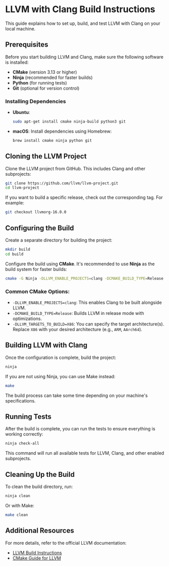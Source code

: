 
# LLVM with Clang Build Instructions

This guide explains how to set up, build, and test LLVM with Clang on your local machine.

## Prerequisites

Before you start building LLVM and Clang, make sure the following software is installed:

- **CMake** (version 3.13 or higher)
- **Ninja** (recommended for faster builds)
- **Python** (for running tests)
- **Git** (optional for version control)

### Installing Dependencies

- **Ubuntu**:
  ```bash
  sudo apt-get install cmake ninja-build python3 git
  ```

- **macOS**:
  Install dependencies using Homebrew:
  ```bash
  brew install cmake ninja python git
  ```

## Cloning the LLVM Project

Clone the LLVM project from GitHub. This includes Clang and other subprojects:

```bash
git clone https://github.com/llvm/llvm-project.git
cd llvm-project
```

If you want to build a specific release, check out the corresponding tag. For example:

```bash
git checkout llvmorg-16.0.0
```

## Configuring the Build

Create a separate directory for building the project:

```bash
mkdir build
cd build
```

Configure the build using **CMake**. It's recommended to use **Ninja** as the build system for faster builds:

```bash
cmake -G Ninja -DLLVM_ENABLE_PROJECTS=clang -DCMAKE_BUILD_TYPE=Release ../llvm
```

### Common CMake Options:

- `-DLLVM_ENABLE_PROJECTS=clang`: This enables Clang to be built alongside LLVM.
- `-DCMAKE_BUILD_TYPE=Release`: Builds LLVM in release mode with optimizations.
- `-DLLVM_TARGETS_TO_BUILD=X86`: You can specify the target architecture(s). Replace `X86` with your desired architecture (e.g., `ARM`, `AArch64`).

## Building LLVM with Clang

Once the configuration is complete, build the project:

```bash
ninja
```

If you are not using Ninja, you can use Make instead:

```bash
make
```

The build process can take some time depending on your machine's specifications.

## Running Tests

After the build is complete, you can run the tests to ensure everything is working correctly:

```bash
ninja check-all
```

This command will run all available tests for LLVM, Clang, and other enabled subprojects.

## Cleaning Up the Build

To clean the build directory, run:

```bash
ninja clean
```

Or with Make:

```bash
make clean
```

## Additional Resources

For more details, refer to the official LLVM documentation:
- [LLVM Build Instructions](https://llvm.org/docs/GettingStarted.html)
- [CMake Guide for LLVM](https://llvm.org/docs/CMake.html)
